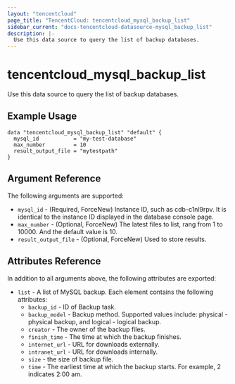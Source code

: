 ```yaml
---
layout: "tencentcloud"
page_title: "TencentCloud: tencentcloud_mysql_backup_list"
sidebar_current: "docs-tencentcloud-datasource-mysql_backup_list"
description: |-
  Use this data source to query the list of backup databases.
---
```


# tencentcloud_mysql_backup_list

Use this data source to query the list of backup databases.

## Example Usage

```hcl
data "tencentcloud_mysql_backup_list" "default" {
  mysql_id           = "my-test-database"
  max_number         = 10
  result_output_file = "mytestpath"
}
```

## Argument Reference

The following arguments are supported:

* `mysql_id` - (Required, ForceNew) Instance ID, such as cdb-c1nl9rpv. It is identical to the instance ID displayed in the database console page.
* `max_number` - (Optional, ForceNew) The latest files to list, rang from 1 to 10000. And the default value is 10.
* `result_output_file` - (Optional, ForceNew) Used to store results.

## Attributes Reference

In addition to all arguments above, the following attributes are exported:

* `list` - A list of MySQL backup. Each element contains the following attributes:
  * `backup_id` - ID of Backup task.
  * `backup_model` - Backup method. Supported values include: physical - physical backup, and logical - logical backup.
  * `creator` - The owner of the backup files.
  * `finish_time` - The time at which the backup finishes.
  * `internet_url` - URL for downloads externally.
  * `intranet_url` - URL for downloads internally.
  * `size` - the size of backup file.
  * `time` - The earliest time at which the backup starts. For example, 2 indicates 2:00 am.


